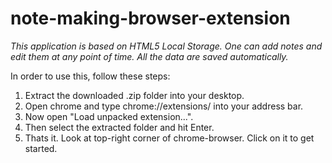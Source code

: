 note-making-browser-extension
=============================


*This application is based on HTML5 Local Storage. One can add notes and edit them at any point of time. 
All the data are saved automatically.*

In order to use this, follow these steps:

1.  Extract the downloaded .zip folder into your desktop.
2.  Open chrome and type chrome://extensions/ into your address bar.
3.  Now open "Load unpacked extension...".
4.  Then select the extracted folder and hit Enter.
5.  Thats it. Look at top-right corner of chrome-browser. Click on it to get started.
